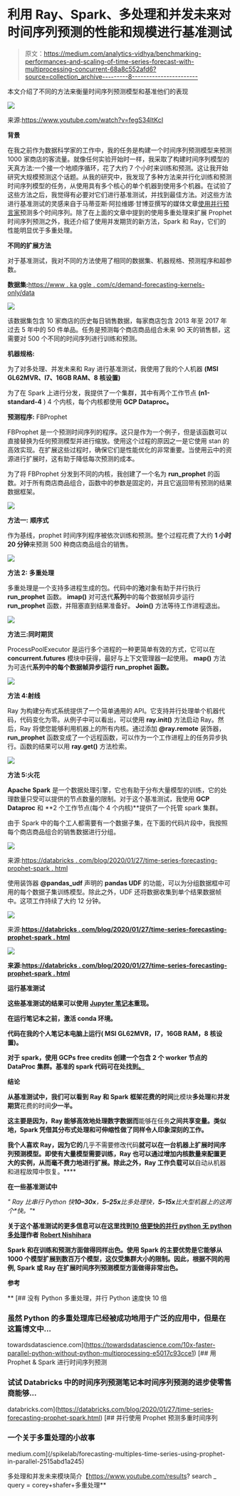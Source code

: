 # 利用 Ray、Spark、多处理和并发未来对时间序列预测的性能和规模进行基准测试

> 原文：<https://medium.com/analytics-vidhya/benchmarking-performances-and-scaling-of-time-series-forecast-with-multiprocessing-concurrent-68a8c552afd6?source=collection_archive---------8----------------------->

本文介绍了不同的方法来衡量时间序列预测模型和基准他们的表现

![](img/817bd18d50b6495b16b7cf5429965ede.png)

来源:https://www.youtube.com/watch?v=fegS34ItKcI

**背景**

在我之前作为数据科学家的工作中，我的任务是构建一个时间序列预测模型来预测 1000 家商店的客流量。就像任何实验开始时一样，我采取了构建时间序列模型的天真方法:一个接一个地顺序循环，花了大约 7 个小时来训练和预测。这让我开始研究大规模预测这个话题。从我的研究中，我发现了多种方法来并行化训练和预测时间序列模型的任务，从使用具有多个核心的单个机器到使用多个机器。在试验了这些方法之后，我觉得有必要对它们进行基准测试，并找到最佳方法。对这些方法进行基准测试的灵感来自于马蒂亚斯·阿拉维娜·甘博亚撰写的媒体文章[使用并行预言家](/spikelab/forecasting-multiples-time-series-using-prophet-in-parallel-2515abd1a245)预测多个时间序列。除了在上面的文章中提到的使用多重处理来扩展 Prophet 时间序列预测之外，我还介绍了使用并发期货的新方法，Spark 和 Ray，它们的性能明显优于多重处理。

**不同的扩展方法**

对于基准测试，我对不同的方法使用了相同的数据集、机器规格、预测程序和超参数。

**数据集:**[https://www . ka ggle . com/c/demand-forecasting-kernels-only/data](https://www.kaggle.com/c/demand-forecasting-kernels-only/data)

![](img/89efd5e83b589ab75f17c1261ce86c63.png)

该数据集包含 10 家商店的历史每日销售数据，每家商店包含 2013 年至 2017 年过去 5 年中的 50 件单品。任务是预测每个商店商品组合未来 90 天的销售额，这需要对 500 个不同的时间序列进行训练和预测。

**机器规格:**

为了对多处理、并发未来和 Ray 进行基准测试，我使用了我的个人机器 **(MSI GL62MVR、I7、16GB RAM、8 核设置)**

为了在 Spark 上进行分发，我提供了一个集群，其中有两个工作节点 **(n1-standard-4** ) 4 个内核，每个内核都使用 **GCP Dataproc。**

**预测程序:** FBProphet

FBProphet 是一个预测时间序列的程序。这只是作为一个例子，但是该函数可以直接替换为任何预测模型并进行缩放。使用这个过程的原因之一是它使用 stan 的高效实现。在扩展这些过程时，确保它们是性能优化的非常重要。当使用云中的资源进行扩展时，这有助于降低每次预测的成本。

为了将 FBProphet 分发到不同的内核，我创建了一个名为 **run_prophet** 的函数。对于所有商店商品组合，函数中的参数是固定的，并且它返回带有预测的结果数据框架。

![](img/13af4c5b27341a23ed00763853034491.png)

**方法一:** **顺序式**

作为基线，prophet 时间序列程序被依次训练和预测。整个过程花费了大约 **1 小时 20 分钟**来预测 500 种商店商品组合的销售。

![](img/cfaecd74c16484c9df8b80b4adb86ff3.png)

**方法 2:** **多重处理**

多重处理是一个支持多进程生成的包。代码中的**池**对象有助于并行执行 **run_prophet** 函数。 **imap()** 对可迭代**系列**中的每个数据帧异步运行 **run_prophet** 函数，并阻塞直到结果准备好。 **Join()** 方法等待工作进程退出。

![](img/225c3b49b0518fbd77bf52e92e4097b9.png)

**方法三:同时期货**

ProcessPoolExecutor 是运行多个进程的一种更简单有效的方式，它可以在 **concurrent.futures** 模块中获得，最好与上下文管理器一起使用。 **map()** 方法为可迭代**系列中的每个数据帧异步运行 **run_prophet** 函数。**

![](img/bb964982c189c125cdf18c0f41f423df.png)

**方法 4:射线**

Ray 为构建分布式系统提供了一个简单通用的 API。它支持并行处理单个机器代码，代码变化为零。从例子中可以看出，可以使用 **ray.init()** 方法启动 Ray。然后，Ray 将使您能够利用机器上的所有内核。通过添加 **@ray.remote** 装饰器， **run_prophet** 函数变成了一个远程函数，可以作为一个工作进程上的任务异步执行。函数的结果可以用 **ray.get()** 方法检索。

![](img/a5167523909627e190203e9819b54ccd.png)

**方法 5:火花**

**Apache Spark** 是一个数据处理引擎，它也有助于分布大量模型的训练，它的处理数量只受可以提供的节点数量的限制。对于这个基准测试，我使用 **GCP Dataproc** 和 **2 个工作节点(每个 4 个内核)**提供了一个托管 spark 集群。

由于 Spark 中的每个工人都需要有一个数据子集，在下面的代码片段中，我按照每个商店商品组合的销售数据进行分组。

![](img/a213a18b4180d6ca6c03932c7c2a7e40.png)

来源:[https://databricks . com/blog/2020/01/27/time-series-forecasting-prophet-spark . html](https://databricks.com/blog/2020/01/27/time-series-forecasting-prophet-spark.html)

使用装饰器 **@pandas_udf** 声明的 **pandas UDF** 的功能，可以为分组数据框中可用的每个数据子集训练模型。除此之外，UDF 还将数据收集到单个结果数据帧中。这项工作持续了大约 12 分钟。

![](img/bdd3c5881cebf71318bc32518a6ab467.png)

来源:**[**https://databricks . com/blog/2020/01/27/time-series-forecasting-prophet-spark . html**](https://databricks.com/blog/2020/01/27/time-series-forecasting-prophet-spark.html)**

**![](img/23136c6b7926b6ad655826fbba406429.png)**

**来源:[https://databricks . com/blog/2020/01/27/time-series-forecasting-prophet-spark . html](https://databricks.com/blog/2020/01/27/time-series-forecasting-prophet-spark.html)**

****运行基准测试****

**这些基准测试的结果可以使用 [Jupyter 笔记本](https://github.com/amrishan/scaling-prophet-timeseries)重现。**

**在运行笔记本之前，激活 conda 环境。**

**代码在我的个人笔记本电脑上运行( **MSI GL62MVR，I7，16GB RAM，8 核设置)。****

**对于 spark，使用 GCPs free credits 创建一个包含 2 个 worker 节点的 DataProc 集群。基准的 spark 代码可在处找到[。](https://databricks.com/blog/2020/01/27/time-series-forecasting-prophet-spark.html)**

****结论****

**从基准测试中，我们可以看到 **Ray** 和 **Spark** 框架花费的时间**比模块**多处理**和**并发期货**花费的时间**少一半。**

**这主要是因为，Ray **能够高效地处理数字数据**而**能够在任务**之间共享变量。类似地，Spark 凭借其分布式处理和可伸缩性做了同样令人印象深刻的工作。**

**我个人喜欢 Ray，因为它的**几乎不需要修改代码**就可以在一台机器上扩展时间序列预测模型。即使有大量模型需要训练，Ray 也可以通过增加内核数量来配置更大的实例，从而毫不费力地进行扩展。除此之外，Ray 工作负载可以**自动从机器和进程故障中恢复。****

**在一些基准测试中**

**" *Ray 比串行 Python 快****10–30x****，****5–25x****比多处理快，****5–15x****比大型机器上的这两个*快。"**

**关于这个基准测试的更多信息可以在这里找到[10 倍更快的并行 python 无 python 多处理](https://towardsdatascience.com/10x-faster-parallel-python-without-python-multiprocessing-e5017c93cce1)作者 [Robert Nishihara](/@robertnishihara?source=post_page-----e5017c93cce1--------------------------------)**

****Spark** 和在训练和预测方面做得同样出色。使用 Spark 的主要优势是它能够从 1000 个模型扩展到数百万个模型，这仅受集群大小的限制。因此，根据不同的用例, **Spark** 或 **Ray** 在扩展时间序列预测模型方面做得非常出色。**

****参考****

**[](https://towardsdatascience.com/10x-faster-parallel-python-without-python-multiprocessing-e5017c93cce1) [## 没有 Python 多重处理，并行 Python 速度快 10 倍

### 虽然 Python 的多重处理库已经被成功地用于广泛的应用中，但是在这篇博文中…

towardsdatascience.com](https://towardsdatascience.com/10x-faster-parallel-python-without-python-multiprocessing-e5017c93cce1) [](https://databricks.com/blog/2020/01/27/time-series-forecasting-prophet-spark.html) [## 用 Prophet & Spark 进行时间序列预测

### 试试 Databricks 中的时间序列预测笔记本时间序列预测的进步使零售商能够…

databricks.com](https://databricks.com/blog/2020/01/27/time-series-forecasting-prophet-spark.html) [](/spikelab/forecasting-multiples-time-series-using-prophet-in-parallel-2515abd1a245) [## 并行使用 Prophet 预测多重时间序列

### 一个关于多重处理的小故事

medium.com](/spikelab/forecasting-multiples-time-series-using-prophet-in-parallel-2515abd1a245) 

多处理和并发未来模块简介【https://www.youtube.com/results? search _ query = corey+shafer+多重处理**